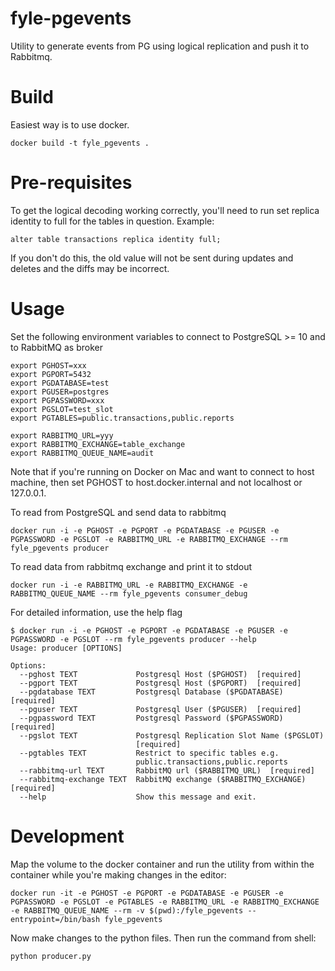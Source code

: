 # fyle-pgevents

Utility to generate events from PG using logical replication and push it to Rabbitmq.

# Build

Easiest way is to use docker.

```
docker build -t fyle_pgevents .
```

# Pre-requisites

To get the logical decoding working correctly, you'll need to run set replica identity to full for the tables in question. Example:

```
alter table transactions replica identity full;
```

If you don't do this, the old value will not be sent during updates and deletes and the diffs may be incorrect.

# Usage

Set the following environment variables to connect to PostgreSQL >= 10 and to RabbitMQ as broker

```
export PGHOST=xxx
export PGPORT=5432
export PGDATABASE=test
export PGUSER=postgres
export PGPASSWORD=xxx
export PGSLOT=test_slot
export PGTABLES=public.transactions,public.reports

export RABBITMQ_URL=yyy
export RABBITMQ_EXCHANGE=table_exchange
export RABBITMQ_QUEUE_NAME=audit

```

Note that if you're running on Docker on Mac and want to connect to host machine, then set PGHOST to host.docker.internal and not localhost or 127.0.0.1.


To read from PostgreSQL and send data to rabbitmq
```
docker run -i -e PGHOST -e PGPORT -e PGDATABASE -e PGUSER -e PGPASSWORD -e PGSLOT -e RABBITMQ_URL -e RABBITMQ_EXCHANGE --rm fyle_pgevents producer
```

To read data from rabbitmq exchange and print it to stdout
```
docker run -i -e RABBITMQ_URL -e RABBITMQ_EXCHANGE -e RABBITMQ_QUEUE_NAME --rm fyle_pgevents consumer_debug
```

For detailed information, use the help flag

```
$ docker run -i -e PGHOST -e PGPORT -e PGDATABASE -e PGUSER -e PGPASSWORD -e PGSLOT --rm fyle_pgevents producer --help
Usage: producer [OPTIONS]

Options:
  --pghost TEXT             Postgresql Host ($PGHOST)  [required]
  --pgport TEXT             Postgresql Host ($PGPORT)  [required]
  --pgdatabase TEXT         Postgresql Database ($PGDATABASE)  [required]
  --pguser TEXT             Postgresql User ($PGUSER)  [required]
  --pgpassword TEXT         Postgresql Password ($PGPASSWORD)  [required]
  --pgslot TEXT             Postgresql Replication Slot Name ($PGSLOT)
                            [required]
  --pgtables TEXT           Restrict to specific tables e.g.
                            public.transactions,public.reports
  --rabbitmq-url TEXT       RabbitMQ url ($RABBITMQ_URL)  [required]
  --rabbitmq-exchange TEXT  RabbitMQ exchange ($RABBITMQ_EXCHANGE)  [required]
  --help                    Show this message and exit.

```

# Development

Map the volume to the docker container and run the utility from within the container while you're making changes in the editor:

```
docker run -it -e PGHOST -e PGPORT -e PGDATABASE -e PGUSER -e PGPASSWORD -e PGSLOT -e PGTABLES -e RABBITMQ_URL -e RABBITMQ_EXCHANGE -e RABBITMQ_QUEUE_NAME --rm -v $(pwd):/fyle_pgevents --entrypoint=/bin/bash fyle_pgevents
```

Now make changes to the python files. Then run the command from shell:

```
python producer.py
```

